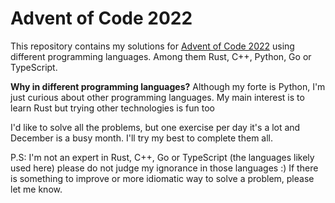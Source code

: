 # Advent of Code 2022

This repository contains my solutions for [Advent of Code 2022](https://adventofcode.com/2022) using different programming languages. Among them Rust, C++, Python, Go or TypeScript.

**Why in different programming languages?** Although my forte is Python, I'm just curious about other programming languages. My main interest is to learn Rust but trying other technologies is fun too

I'd like to solve all the problems, but one exercise per day it's a lot and December is a busy month. I'll try my best to complete them all.

P.S: I'm not an expert in Rust, C++, Go or TypeScript (the languages likely used here) please do not judge my ignorance in those languages :) If there is something to improve or more idiomatic way to solve a problem, please let me know.